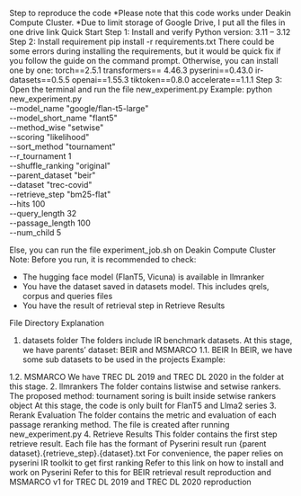 Step to reproduce the code
*Please note that this code works under Deakin Compute Cluster.
*Due to limit storage of Google Drive, I put all the files in one drive link
Quick Start
Step 1: Install and verify Python version: 3.11 – 3.12
Step 2: Install requirement
pip install -r requirements.txt
There could be some errors during installing the requirements, but it would be quick fix if you follow the guide on the command prompt. Otherwise, you can install one by one:
torch==2.5.1
transformers== 4.46.3
pyserini==0.43.0
ir-datasets==0.5.5
openai==1.55.3
tiktoken==0.8.0
accelerate==1.1.1
Step 3: Open the terminal and run the file new_experiment.py
Example:
python  new_experiment.py \
  --model_name "google/flan-t5-large" \
  --model_short_name "flant5" \
  --method_wise "setwise" \
  --scoring "likelihood" \
  --sort_method "tournament" \
  --r_tournament 1 \
  --shuffle_ranking "original" \
  --parent_dataset "beir" \
  --dataset "trec-covid" \
  --retrieve_step "bm25-flat" \
  --hits 100 \
  --query_length 32 \
  --passage_length 100 \
  --num_child 5

Else, you can run the file experiment_job.sh on Deakin Compute Cluster
Note: Before you run, it is recommended to check:
-	The hugging face model (FlanT5, Vicuna) is available in llmranker
-	You have the dataset saved in datasets model. This includes qrels, corpus and queries files
-	You have the result of retrieval step in Retrieve Results

File Directory Explanation
1. datasets folder
The folders include IR benchmark datasets. At this stage, we have parents’ dataset: BEIR and MSMARCO
1.1. BEIR
In BEIR, we have some sub datasets to be used in the projects
Example: 
 
1.2. MSMARCO
We have TREC DL 2019 and TREC DL 2020 in the folder at this stage.
2. llmrankers
The folder contains listwise and setwise rankers. The proposed method: tournament soring is built inside setwise rankers object
At this stage, the code is only built for FlanT5 and Llma2 series
3. Rerank Evaluation
The folder contains the metric and evaluation of each passage reranking method. The file is created after running new_experiment.py
4. Retrieve Results
This folder contains the first step retrieve result. Each file has the formant of Pyserini result
run {parent dataset}.{retrieve_step}.{dataset}.txt
For convenience, the paper relies on pyserini IR toolkit to get first ranking
Refer to this link on how to install and work on Pyserini
Refer to this for BEIR retrieval result reproduction and MSMARCO v1 for TREC DL 2019 and TREC DL 2020 reproduction

